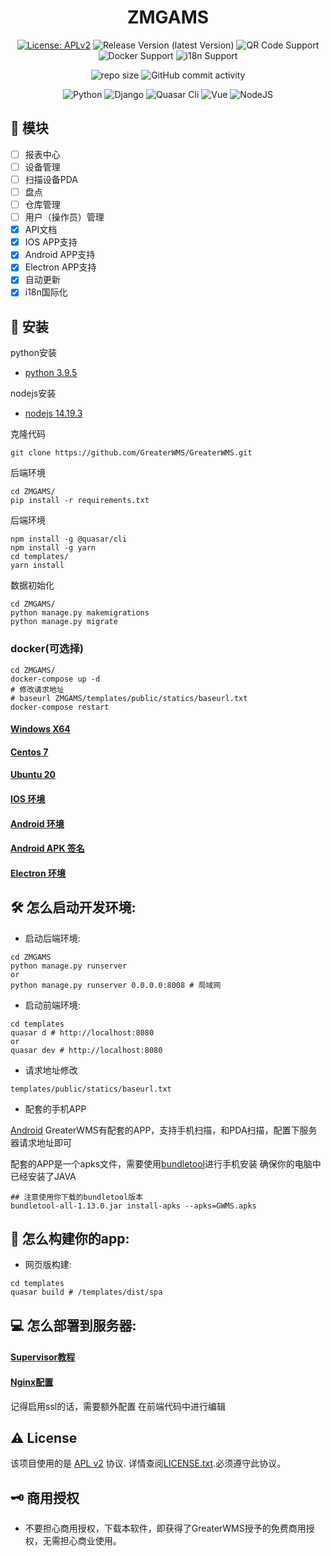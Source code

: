 <div align="center">
  <!-- <img src="static/img/logo.png" alt="ZMGAMS logo" width="200" height="auto" /> -->
  <h1>ZMGAMS</h1>
  <!-- <p>Zhejiang Media Group Advanced Management System</p>

<!-- Badges -->
[![License: APLv2](https://img.shields.io/github/license/GreaterWMS/GreaterWMS)](https://opensource.org/licenses/Apache-2.0/)
![Release Version (latest Version)](https://img.shields.io/github/v/release/GreaterWMS/GreaterWMS?color=orange&include_prereleases)
![QR Code Support](https://img.shields.io/badge/QR--Code-Support-orange.svg)
![Docker Support](https://img.shields.io/badge/Docker-Support-orange.svg)
![i18n Support](https://img.shields.io/badge/i18n-Support-orange.svg)

![repo size](https://img.shields.io/github/repo-size/GreaterWMS/GreaterWMS)
![GitHub commit activity](https://img.shields.io/github/commit-activity/m/GreaterWMS/GreaterWMS)

![Python](https://img.shields.io/badge/Python-3.9.5-yellowgreen)
![Django](https://img.shields.io/badge/Django-4.1.2-yellowgreen)
![Quasar Cli](https://img.shields.io/badge/Quasar/cli-1.2.1-yellowgreen)
![Vue](https://img.shields.io/badge/Vue-2.6.0-yellowgreen)
![NodeJS](https://img.shields.io/badge/NodeJS-14.19.3-yellowgreen)
</div>

<!-- [//]: # (Some Link)
## :rocket: 找到我们
<h4>
    <a href="https://www.56yhz.com/">官网首页</a>
</h4>
<h4>
  <a href="https://space.bilibili.com/407321291/channel/seriesdetail?sid=776320">相关视频</a>
</h4>
<h4>
  <a href="https://github.com/GreaterWMS/GreaterwMS/issues/new?template=bug_report.md&title=[BUG]">提交一个Bug</a>
</h4>
<h4>   
  <a href="https://github.com/GreaterWMS/GreaterWMS/issues/new?template=feature_request.md&title=[FR]">提交一个建议</a>
</h4>
<h4>
  <a href="https://github.com/Singosgu/GreaterWMS/blob/master/README.md">英文文档</a>
</h4> -->

<!-- [//]: # (About the Project)
### :star2: 关于此项目

该库存管理系统是，目前福特亚太区售后物流仓储供应链流程。
离开福特后，我开始了这个项目。 为了帮助一些有需要的人。
OneAPP 理念。 支持扫描设备PDA、手机APP、桌面exe、网站等。 -->

[//]: # (Function)
## :dart: 模块

* [ ] 报表中心
* [ ] 设备管理
* [ ] 扫描设备PDA
* [ ] 盘点
* [ ] 仓库管理
* [ ] 用户（操作员）管理
* [x] API文档
* [x] IOS APP支持
* [x] Android APP支持
* [x] Electron APP支持
* [x] 自动更新
* [x] i18n国际化

[//]: # (Install)
## :compass: 安装
python安装
- [python 3.9.5](https://www.python.org/downloads/release/python-395/)

nodejs安装
- [nodejs 14.19.3](https://nodejs.org/download/release/v14.19.3/)

克隆代码
~~~shell
git clone https://github.com/GreaterWMS/GreaterWMS.git
~~~

后端环境
~~~shell
cd ZMGAMS/
pip install -r requirements.txt
~~~

后端环境
~~~shell
npm install -g @quasar/cli
npm install -g yarn
cd templates/
yarn install
~~~

数据初始化
~~~shell
cd ZMGAMS/
python manage.py makemigrations
python manage.py migrate
~~~

### docker(可选择)
~~~shell
cd ZMGAMS/
docker-compose up -d
# 修改请求地址
# baseurl ZMGAMS/templates/public/statics/baseurl.txt
docker-compose restart
~~~

<h4>
  <a href="https://www.56yhz.com/zh-hans/docs/39/3/">Windows X64</a>
</h4>
<h4>
  <a href="https://www.56yhz.com/zh-hans/docs/39/4/">Centos 7</a>
</h4>
<h4>
  <a href="https://www.56yhz.com/zh-hans/docs/39/5/">Ubuntu 20</a>
</h4>
<h4>
  <a href="https://www.56yhz.com/zh-hans/docs/39/6/">IOS 环境</a>
</h4>
<h4>
  <a href="https://www.56yhz.com/zh-hans/docs/39/7/">Android 环境</a>
</h4>
<h4>
  <a href="https://www.56yhz.com/zh-hans/docs/39/8/">Android APK 签名</a>
</h4>
<h4>
  <a href="https://www.56yhz.com/zh-hans/docs/39/12/">Electron 环境</a>
</h4>

[//]: # (development)
## :hammer_and_wrench: 怎么启动开发环境:

- 启动后端环境:
~~~shell
cd ZMGAMS
python manage.py runserver
or
python manage.py runserver 0.0.0.0:8008 # 局域网
~~~

- 启动前端环境:
~~~shell
cd templates
quasar d # http://localhost:8080
or
quasar dev # http://localhost:8080
~~~

- 请求地址修改
~~~shell
templates/public/statics/baseurl.txt
~~~

- 配套的手机APP

[Android](https://production.56yhz.com/media/GWMS.apks)
GreaterWMS有配套的APP，支持手机扫描，和PDA扫描，配置下服务器请求地址即可

配套的APP是一个apks文件，需要使用[bundletool](https://github.com/google/bundletool/releases)进行手机安装
确保你的电脑中已经安装了JAVA

~~~shell
## 注意使用你下载的bundletool版本
bundletool-all-1.13.0.jar install-apks --apks=GWMS.apks
~~~

[//]: # (publish)
## :trumpet: 怎么构建你的app:

- 网页版构建:

~~~shell
cd templates
quasar build # /templates/dist/spa
~~~

[//]: # (deploy)
## :computer: 怎么部署到服务器:

<h4>
  <a href="https://www.56yhz.com/zh-hans/docs/39/9/">Supervisor教程</a>
</h4>
<h4>
  <a href="https://www.56yhz.com/zh-hans/docs/39/10/">Nginx配置</a>
</h4>

记得启用ssl的话，需要额外配置
在前端代码中进行编辑


<!-- License -->
## :warning: License

该项目使用的是 [APL v2](https://opensource.org/licenses/Apache-2.0/) 协议. 详情查阅[LICENSE.txt](https://github.com/GreaterWMS/GreaterWMS/blob/master/LICENSE).必须遵守此协议。

<!-- COMMERCIAL LICENSE -->
## :old_key: 商用授权

- 不要担心商用授权，下载本软件，即获得了GreaterWMS授予的免费商用授权，无需担心商业使用。
